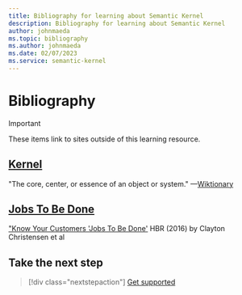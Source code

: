 ```yaml
---
title: Bibliography for learning about Semantic Kernel
description: Bibliography for learning about Semantic Kernel
author: johnmaeda
ms.topic: bibliography
ms.author: johnmaeda
ms.date: 02/07/2023
ms.service: semantic-kernel
---
```

# Bibliography


> [!IMPORTANT]
> These items link to sites outside of this learning resource.

## [Kernel](/semantic-kernel/concepts-sk/kernel)
"The core, center, or essence of an object or system." —[Wiktionary](https://en.wiktionary.org/wiki/kernel)

## [Jobs To Be Done](/semantic-kernel/concepts-sk/planner)
["Know Your Customers 'Jobs To Be Done'](https://hbr.org/2016/09/know-your-customers-jobs-to-be-done) HBR (2016) by Clayton Christensen et al

## Take the next step

> [!div class="nextstepaction"]
> [Get supported](/semantic-kernel/support)

